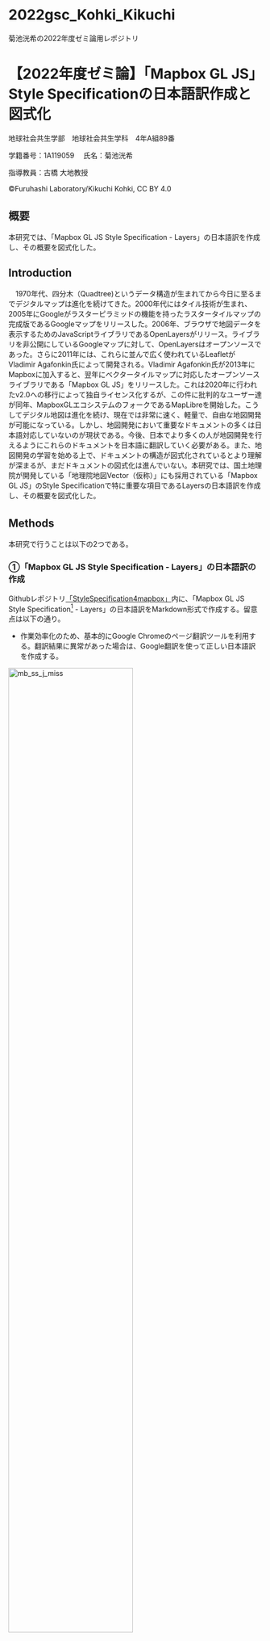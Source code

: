 # 2022gsc_Kohki_Kikuchi
菊池洸希の2022年度ゼミ論用レポジトリ
# 【2022年度ゼミ論】「Mapbox GL JS」Style Specificationの日本語訳作成と図式化
地球社会共生学部　地球社会共生学科　4年A組89番  

学籍番号：1A119059  　氏名：菊池洸希 

指導教員：古橋 大地教授   

©︎Furuhashi Laboratory/Kikuchi Kohki, CC BY 4.0

## 概要  
本研究では、「Mapbox GL JS Style Specification - Layers」の日本語訳を作成し、その概要を図式化した。

## Introduction
　1970年代、四分木（Quadtree)というデータ構造が生まれてから今日に至るまでデジタルマップは進化を続けてきた。2000年代にはタイル技術が生まれ、2005年にGoogleがラスターピラミッドの機能を持ったラスタータイルマップの完成版であるGoogleマップをリリースした。2006年、ブラウザで地図データを表示するためのJavaScriptライブラリであるOpenLayersがリリース。ライブラリを非公開にしているGoogleマップに対して、OpenLayersはオープンソースであった。さらに2011年には、これらに並んで広く使われているLeafletがVladimir Agafonkin氏によって開発される。Vladimir Agafonkin氏が2013年にMapboxに加入すると、翌年にベクタータイルマップに対応したオープンソースライブラリである「Mapbox GL JS」をリリースした。これは2020年に行われたv2.0への移行によって独自ライセンス化するが、この件に批判的なユーザー達が同年、MapboxGLエコシステムのフォークであるMapLibreを開始した。こうしてデジタル地図は進化を続け、現在では非常に速く、軽量で、自由な地図開発が可能になっている。しかし、地図開発において重要なドキュメントの多くは日本語対応していないのが現状である。今後、日本でより多くの人が地図開発を行えるようにこれらのドキュメントを日本語に翻訳していく必要がある。また、地図開発の学習を始める上で、ドキュメントの構造が図式化されているとより理解が深まるが、まだドキュメントの図式化は進んでいない。本研究では、国土地理院が開発している「地理院地図Vector（仮称）」にも採用されている「Mapbox GL JS」のStyle Specificationで特に重要な項目であるLayersの日本語訳を作成し、その概要を図式化した。

## Methods　　

本研究で行うことは以下の2つである。
  
### ①「Mapbox GL JS Style Specification - Layers」の日本語訳の作成

Githubレポジトリ[「StyleSpecification4mapbox」](https://github.com/furuhashilab/StyleSpecification4mapbox)内に、「Mapbox GL JS Style Specification[^1] - Layers」の日本語訳をMarkdown形式で作成する。留意点は以下の通り。
[^1]:Mapox. “Mapbox GL JS Style Specification”. Mapbox Docs. 2022-1-6. https://docs.mapbox.com/mapbox-gl-js/style-spec/, (参照 2022-2-3).

- 作業効率化のため、基本的にGoogle Chromeのページ翻訳ツールを利用する。翻訳結果に異常があった場合は、Google翻訳を使って正しい日本語訳を作成する。

<img width="70%" alt="mb_ss_j_miss" src="https://github.com/furuhashilab/2022gsc_Kohki_Kikuchi/blob/main/image/mb_ss_j_miss.png">

<img width="70%" alt="gt_01" src="https://github.com/furuhashilab/2022gsc_Kohki_Kikuchi/blob/main/image/gt_01.png">

- 各タイトルやワードには原文と同様のリンクを付け、Mapboxのページに移動できるようにする。

<img width="70%" alt="mb_ss_j_link" src="https://github.com/furuhashilab/2022gsc_Kohki_Kikuchi/blob/main/image/mb_ss_j_link.png">

- 列挙型で用いられる"visible"や"none"のようなワード、ブルー値で用いられる"true"と"false"、文字列の配列で用いられる"visible"や "none"等のワードは開発の際にそのまま使用することを考慮し、原文の通りに記載する。

<img width="70%" alt="mb_ss_j_word" src="https://github.com/furuhashilab/2022gsc_Kohki_Kikuchi/blob/main/image/mb_ss_j_word.png">

- 日本語に適当な言葉がない場合は、固有名詞か否かによって翻訳が異なる。固有名詞の場合は原文のまま英語表記を用いる。一般名詞の場合はカタカナ表記を用いる。

<img width="70%" alt="mb_ss_j_word" src="https://github.com/furuhashilab/2022gsc_Kohki_Kikuchi/blob/main/image/mb_ss_j_words.png">

- 開発時にコードとして書き込むワードにはバッククォート機能を用いる。

<img width="70%" alt="mb_ss_j_word" src="https://github.com/furuhashilab/2022gsc_Kohki_Kikuchi/blob/main/image/mb_ss_j_back.png">

### ②「Mapbox GL JS Style Specification - Layers」の図式化

図式化の取り組みとしては、以下の２つである。

- 「UML 2 クラス図の概要[^2]」を参照し、UMLクラス図の形式に則り、「Mapbox GL JS Style Specification - Layers」の図式化を行う。図の作成にはChatGPTを利用する。正式な形式に近づけるため、図は英語表記にする。
[^2]:Scott W. Ambler. “UML 2 クラス図の概要”. アジャイルモデリング(AM) 公式サイト. 2003. https://www.ogis-ri.co.jp/otc/swec/process/am-res/am/artifacts/classDiagram.html#DesignClassDiagrams, (参照 2022-2-3).

- より視覚的に理解を促すため、グラフィックレコーディング形式で図式化を行う。図の作成には、手書き・ibisPaintX を併用する。こちらは日本語訳のリポジトリを読む際に補助的な役割を果たすため、日本語で制作する。

## Results　　

Githubレポジトリ　[StyleSpecification4mapbox/Layers](https://github.com/furuhashilab/StyleSpecification4mapbox/blob/fd5ef5c7cfc9304c7b704431d6ab746eb0ad68a5/Layers.md)

<img alt="qr_StyleSpecification4mapbox:Layers" src="https://github.com/furuhashilab/2021gsc_Kohki_Kikuchi/blob/9d1cab7154cf27f8b7dba5427592b587fa7a98a4/qr_StyleSpecification4mapbox:Layers.png">

UMLクラス図

```mermaid
%%{init:{'theme':'base'}}%%
classDiagram
  class Style {
    +layers: Layer[]
    +sources: Source[]
    +zoom: number
    +center: number[]
    +bearing: number
    +pitch: number
    +light: Light
    +sprite: string
    +glyphs: string
  }
  class Layer {
    +id: string
    +type: string
    +source: string
    +source-layer: string
    +minzoom: number
    +maxzoom: number
    +filter: any[]
    +layout: Layout
    +paint: Paint
  }
  class Source {
    +type: string
    +url: string
    +tiles: string[]
    +tileSize: number
    +bounds: number[]
    +coordinateTransform: function
  }
  class Layout {
    // specific layout properties depend on layer type
  }
  class Paint {
    // specific paint properties depend on layer type
  }
  class Light {
    +anchor: string
    +color: string
    +intensity: number
  }
  Style "1" -- "*" Layer
  Layer "0..*" -- "1" Source
  Layer "0..*" -- "1" Layout
  Layer "0..*" -- "1" Paint
  ```
  
グラフィックレコーディング

<img width="80%" alt="uml_layers_01" src="https://github.com/furuhashilab/2022gsc_Kohki_Kikuchi/blob/main/image/mb_ss_layers_gr.PNG">

## Discussion

### 日本語訳について
本研究によってドキュメントの翻訳ルールを整理することができた。以後、「Mapbox GL JS Style Specification」の他項目の翻訳を行う際は本研究に目を通すことで、速やかかつ正確な翻訳を作成できる。また、本研究を先行事例とし、他の地図開発に関係するドキュメントの日本語化が進むことが望ましい。

### UML図について
ChatGPTは自然言語処理モデルであるため、不確実な側面も否定できないが、本研究で生み出された図は正確なものであった。また、こうしたドキュメントに関係する図は互換性の観点からMarkdown記法に展開可能なMermaidを利用することを推奨する。

### グラフィックレコーディングについて
ドキュメントにグラフィックレコーディングを用いることで、視覚的に内容を伝えることができ、読者の理解を深めることができる。全ての内容を記載すると情報過多になるため、目次としての活用が望ましい。一方で、ドキュメントを提供している公式のページにこうした視覚的な情報を載せることは難しい。

## Conclusion　　　

今後の課題としては、以下の２つが挙げられる。　　      
- 「Mapbox GL JS Style Specification」全項目の日本語訳作成
- 「Mapbox GL JS Style Specification」各項目の図式化、グラフィックレコーディング作成

デジタル地図に関するドキュメントの日本語訳はまだ少ないが、今後日本国内で独自の地図開発が広がると、ドキュメントの日本語訳の需要は高まる。しかし各ドキュメントが独自の翻訳ルールで作成していてはユーザーにとっては理解し難くなる。本研究をさらに進めることでそうしたユーザーのサポートができる。さらにオープンソース等が図式化されていくことでユーザーの理解が深まり、より発展的な活用が期待できる。

## Acknowledgements
本研究を進めるにあたり地球社会共生学部の古橋大地教授をはじめ多くの方々より多大な助言を賜りました。厚く感謝を申し上げます。

## グラレコ

## 昨年度資料
**Githubレポジトリ**  
https://github.com/furuhashilab/2022gsc_Kohki_Kikuchi  
**進捗管理用プロジェクト**  
https://github.com/orgs/furuhashilab/projects/27/views/1  
**最終プレゼン資料**  
https://docs.google.com/presentation/d/13QyPYV9XP0rMW9lBEhvvMw2V1saTevBbOVW-3ukvOms/edit?usp=sharing    
**参考文献リスト**   
https://docs.google.com/spreadsheets/d/1LZPnsnPRdWjBaV5Ot01X83DJXEIk3v2-w4xsitTto2E/edit#gid=0　  
**「Mapbox GL JS Style Specification」日本語版　Githubレポジトリ**  
https://github.com/furuhashilab/StyleSpecification4mapbox/blob/ed5cd80c0f0872f9057f81ea1e251339c9d272d4/Layers.md  
**Medium**  
https://medium.com/furuhashilab/2021%E5%B9%B4%E5%BA%A6%E3%82%BC%E3%83%9F%E8%AB%96-mapbox-gl-js-style-specification%E3%81%AE%E6%97%A5%E6%9C%AC%E8%AA%9E%E8%A8%B3%E4%BD%9C%E6%88%90%E3%81%A8%E5%9B%B3%E5%BC%8F%E5%8C%96-5ad5afb1557d
